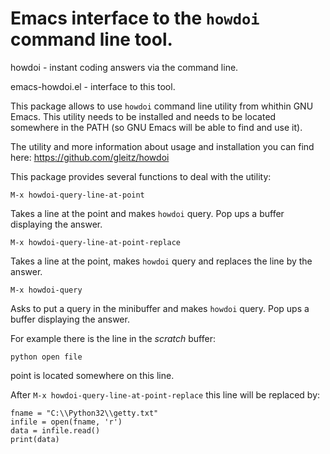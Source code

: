 Emacs interface to the `howdoi` command line tool.
============

howdoi - instant coding answers via the command line.

emacs-howdoi.el - interface to this tool.

This package allows to use `howdoi` command line utility from
whithin GNU Emacs. This utility needs to be installed and needs
to be located somewhere in the PATH (so GNU Emacs will be able
to find and use it).

The utility and more information about usage and installation
you can find here: https://github.com/gleitz/howdoi


This package provides several functions to deal with the utility:

    M-x howdoi-query-line-at-point

Takes a line at the point and makes `howdoi` query. Pop ups a buffer displaying the answer.

    M-x howdoi-query-line-at-point-replace

Takes a line at the point, makes `howdoi` query and replaces the line by the answer.

    M-x howdoi-query

Asks to put a query in the minibuffer and makes `howdoi` query. Pop ups a buffer displaying the answer.

For example there is the line in the *scratch* buffer:

    python open file

point is located somewhere on this line.

After `M-x howdoi-query-line-at-point-replace` this line will be replaced by:

    fname = "C:\\Python32\\getty.txt"
    infile = open(fname, 'r')
    data = infile.read()
    print(data)
